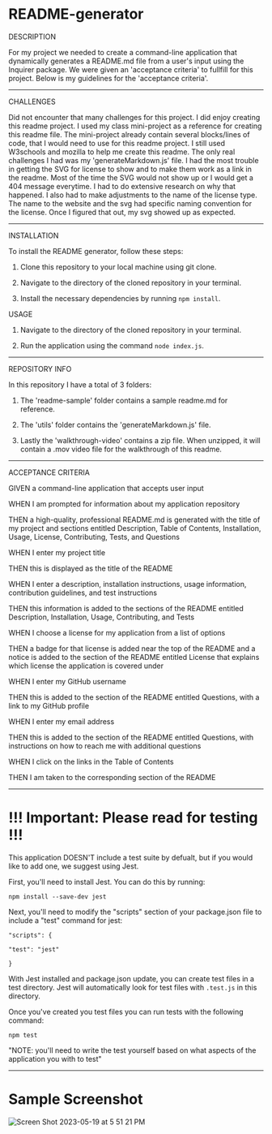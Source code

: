 # README-generator

DESCRIPTION

For my project we needed to create a command-line application that dynamically generates a README.md file from a user's input using the Inquirer package. 
We were given an 'acceptance criteria' to fullfill for this project. Below is my guidelines for the 'acceptance criteria'.

----------------------------------------------------------------------------------------------------------------

CHALLENGES

Did not encounter that many challenges for this project. I did enjoy creating this readme project. I used my class mini-project as a reference for creating this readme file.
The mini-project already contain several blocks/lines of code, that I would need to use for this readme project. I still used W3schools and mozilla to help me create this readme.
The only real challenges I had was my 'generateMarkdown.js' file. I had the most trouble in getting the SVG for license to show and to make them work as a link in the readme.
Most of the time the SVG would not show up or I would get a 404 message everytime. I had to do extensive research on why that happened. I also had to make adjustments to the name of the license type.
The name to the website and the svg had specific naming convention for the license. Once I figured that out, my svg showed up as expected.

----------------------------------------------------------------------------------------------------------------

INSTALLATION

To install the README generator, follow these steps:

1) Clone this repository to your local machine using git clone.
  
2) Navigate to the directory of the cloned repository in your terminal.
  
3) Install the necessary dependencies by running `npm install`.



USAGE

1) Navigate to the directory of the cloned repository in your terminal.

2) Run the application using the command `node index.js`.

----------------------------------------------------------------------------------------------------------------

REPOSITORY INFO

In this repository I have a total of 3 folders:

1) The 'readme-sample' folder contains a sample readme.md for reference.

2) The 'utils' folder contains the 'generateMarkdown.js' file.

3) Lastly the 'walkthrough-video' contains a zip file. When unzipped, it will contain a .mov video file for the walkthrough of this readme.

----------------------------------------------------------------------------------------------------------------

ACCEPTANCE CRITERIA

GIVEN a command-line application that accepts user input

WHEN I am prompted for information about my application repository

THEN a high-quality, professional README.md is generated with the title of my project and sections entitled Description, Table of Contents, Installation, Usage, License, Contributing, Tests, and Questions

WHEN I enter my project title

THEN this is displayed as the title of the README

WHEN I enter a description, installation instructions, usage information, contribution guidelines, and test instructions

THEN this information is added to the sections of the README entitled Description, Installation, Usage, Contributing, and Tests

WHEN I choose a license for my application from a list of options

THEN a badge for that license is added near the top of the README and a notice is added to the section of the README entitled License that explains which license the application is covered under

WHEN I enter my GitHub username

THEN this is added to the section of the README entitled Questions, with a link to my GitHub profile

WHEN I enter my email address

THEN this is added to the section of the README entitled Questions, with instructions on how to reach me with additional questions

WHEN I click on the links in the Table of Contents

THEN I am taken to the corresponding section of the README

----------------------------------------------------------------------------------------------------------------

# !!! Important: Please read for testing !!!

This application DOESN'T include a test suite by defualt, but if you would like to add one, we suggest using Jest.

First, you'll need to install Jest. You can do this by running:

`npm install --save-dev jest`

Next, you'll need to modify the "scripts" section of your package.json file to include a "test" command for jest:

`"scripts": {`

  `"test": "jest"`
  
`}`

With Jest installed and package.json update, you can create test files in a test directory. 
Jest will automatically look for test files with `.test.js` in this directory.

Once you've created you test files you can run tests with the following command:

`npm test`

"NOTE: you'll need to write the test yourself based on what aspects of the application you with to test"

----------------------------------------------------------------------------------------------------------------

# Sample Screenshot

![Screen Shot 2023-05-19 at 5 51 21 PM](https://github.com/kgkagunat/README-generator/assets/127634764/a54cff93-0f10-4f01-8aa9-11dbc6fb0ed3)

